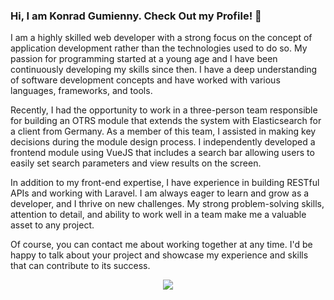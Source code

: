 ### Hi, I am Konrad Gumienny. Check Out my Profile! 👋

I am a highly skilled web developer with a strong focus on the concept of application development rather than the technologies used to do so. My passion for programming started at a young age and I have been continuously developing my skills since then. I have a deep understanding of software development concepts and have worked with various languages, frameworks, and tools.

 Recently, I had the opportunity to work in a three-person team responsible for building an OTRS module that extends the system with Elasticsearch for a client from Germany. As a member of this team, I assisted in making key decisions during the module design process. I independently developed a frontend module using VueJS that includes a search bar allowing users to easily set search parameters and view results on the screen.

 In addition to my front-end expertise, I have experience in building RESTful APIs and working with Laravel. I am always eager to learn and grow as a developer, and I thrive on new challenges. My strong problem-solving skills, attention to detail, and ability to work well in a team make me a valuable asset to any project.

 Of course, you can contact me about working together at any time. I'd be happy to talk about your project and showcase my experience and skills that can contribute to its success.


<p align="center">
 <img src="https://github.com/GonePerf/GonePerf/assets/48027911/8d6020e4-8dcf-4681-b9c8-8d653dc05eb2" />
 </p>
<!--
**GonePerf/GonePerf** is a ✨ _special_ ✨ repository because its `README.md` (this file) appears on your GitHub profile.

Here are some ideas to get you started:

- 🔭 I’m currently working on ...
- 🌱 I’m currently learning ...
- 👯 I’m looking to collaborate on ...
- 🤔 I’m looking for help with ...
- 💬 Ask me about ...
- 📫 How to reach me: ...
- 😄 Pronouns: ...
- ⚡ Fun fact: ...
-->
